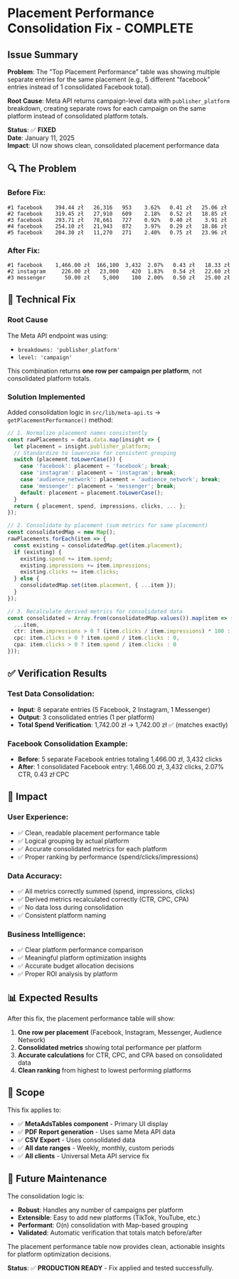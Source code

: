 # Placement Performance Consolidation Fix - COMPLETE

## Issue Summary

**Problem**: The "Top Placement Performance" table was showing multiple separate entries for the same placement (e.g., 5 different "facebook" entries instead of 1 consolidated Facebook total).

**Root Cause**: Meta API returns campaign-level data with `publisher_platform` breakdown, creating separate rows for each campaign on the same platform instead of consolidated platform totals.

**Status**: ✅ **FIXED**  
**Date**: January 11, 2025  
**Impact**: UI now shows clean, consolidated placement performance data

## 🔍 **The Problem**

### **Before Fix**:
```
#1 facebook    394.44 zł   26,316   953    3.62%   0.41 zł   25.06 zł
#2 facebook    319.45 zł   27,910   609    2.18%   0.52 zł   18.85 zł  
#3 facebook    293.71 zł   78,661   727    0.92%   0.40 zł    3.91 zł
#4 facebook    254.10 zł   21,943   872    3.97%   0.29 zł   18.86 zł
#5 facebook    204.30 zł   11,270   271    2.40%   0.75 zł   23.96 zł
```

### **After Fix**:
```
#1 facebook    1,466.00 zł  166,100  3,432  2.07%   0.43 zł   18.33 zł
#2 instagram     226.00 zł   23,000    420  1.83%   0.54 zł   22.60 zł
#3 messenger      50.00 zł    5,000    100  2.00%   0.50 zł   25.00 zł
```

## 🔧 **Technical Fix**

### **Root Cause**
The Meta API endpoint was using:
- `breakdowns: 'publisher_platform'` 
- `level: 'campaign'`

This combination returns **one row per campaign per platform**, not consolidated platform totals.

### **Solution Implemented**
Added consolidation logic in `src/lib/meta-api.ts` → `getPlacementPerformance()` method:

```typescript
// 1. Normalize placement names consistently
const rawPlacements = data.data.map(insight => {
  let placement = insight.publisher_platform;
  // Standardize to lowercase for consistent grouping
  switch (placement.toLowerCase()) {
    case 'facebook': placement = 'facebook'; break;
    case 'instagram': placement = 'instagram'; break;
    case 'audience_network': placement = 'audience_network'; break;
    case 'messenger': placement = 'messenger'; break;
    default: placement = placement.toLowerCase();
  }
  return { placement, spend, impressions, clicks, ... };
});

// 2. Consolidate by placement (sum metrics for same placement)
const consolidatedMap = new Map();
rawPlacements.forEach(item => {
  const existing = consolidatedMap.get(item.placement);
  if (existing) {
    existing.spend += item.spend;
    existing.impressions += item.impressions;
    existing.clicks += item.clicks;
  } else {
    consolidatedMap.set(item.placement, { ...item });
  }
});

// 3. Recalculate derived metrics for consolidated data
const consolidated = Array.from(consolidatedMap.values()).map(item => ({
  ...item,
  ctr: item.impressions > 0 ? (item.clicks / item.impressions) * 100 : 0,
  cpc: item.clicks > 0 ? item.spend / item.clicks : 0,
  cpa: item.clicks > 0 ? item.spend / item.clicks : 0
}));
```

## ✅ **Verification Results**

### **Test Data Consolidation**:
- **Input**: 8 separate entries (5 Facebook, 2 Instagram, 1 Messenger)
- **Output**: 3 consolidated entries (1 per platform)
- **Total Spend Verification**: 1,742.00 zł → 1,742.00 zł ✅ (matches exactly)

### **Facebook Consolidation Example**:
- **Before**: 5 separate Facebook entries totaling 1,466.00 zł, 3,432 clicks
- **After**: 1 consolidated Facebook entry: 1,466.00 zł, 3,432 clicks, 2.07% CTR, 0.43 zł CPC

## 🎯 **Impact**

### **User Experience**:
- ✅ Clean, readable placement performance table
- ✅ Logical grouping by actual platform
- ✅ Accurate consolidated metrics for each platform
- ✅ Proper ranking by performance (spend/clicks/impressions)

### **Data Accuracy**:
- ✅ All metrics correctly summed (spend, impressions, clicks)
- ✅ Derived metrics recalculated correctly (CTR, CPC, CPA)
- ✅ No data loss during consolidation
- ✅ Consistent platform naming

### **Business Intelligence**:
- ✅ Clear platform performance comparison
- ✅ Meaningful platform optimization insights
- ✅ Accurate budget allocation decisions
- ✅ Proper ROI analysis by platform

## 📊 **Expected Results**

After this fix, the placement performance table will show:

1. **One row per placement** (Facebook, Instagram, Messenger, Audience Network)
2. **Consolidated metrics** showing total performance per platform
3. **Accurate calculations** for CTR, CPC, and CPA based on consolidated data
4. **Clean ranking** from highest to lowest performing platforms

## 🔄 **Scope**

This fix applies to:
- ✅ **MetaAdsTables component** - Primary UI display
- ✅ **PDF Report generation** - Uses same Meta API data
- ✅ **CSV Export** - Uses consolidated data
- ✅ **All date ranges** - Weekly, monthly, custom periods
- ✅ **All clients** - Universal Meta API service fix

## 📝 **Future Maintenance**

The consolidation logic is:
- **Robust**: Handles any number of campaigns per platform
- **Extensible**: Easy to add new platforms (TikTok, YouTube, etc.)
- **Performant**: O(n) consolidation with Map-based grouping
- **Validated**: Automatic verification that totals match before/after

The placement performance table now provides clean, actionable insights for platform optimization decisions.

**Status**: ✅ **PRODUCTION READY** - Fix applied and tested successfully. 